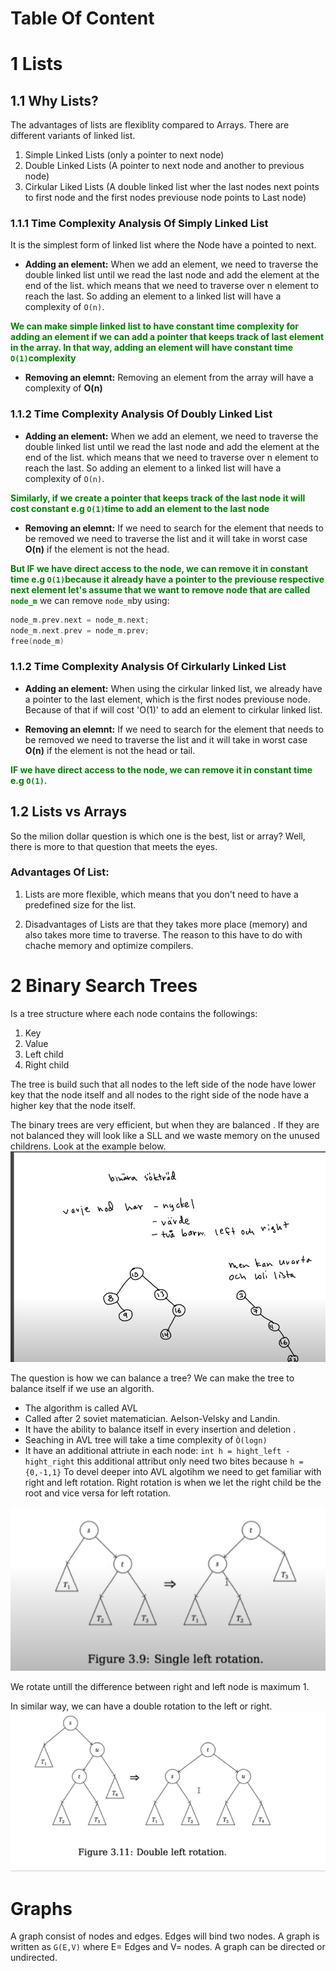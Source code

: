 # Table Of Content 


# 1 Lists
## 1.1 Why Lists? 
The advantages of lists are flexiblity compared to Arrays. There are different variants of linked list. 

1. Simple Linked Lists (only a pointer to next node) 
2. Double Linked Lists (A pointer to next node and another to previous node)
3. Cirkular Liked Lists (A double linked list wher the last nodes next points to first node and the first nodes previouse node points to Last node)


### 1.1.1 Time Complexity Analysis Of Simply Linked List
It is the simplest form of linked list where the Node have a pointed to next. 

* **Adding an element:**
When we add an element, we need to traverse the double linked list until we read the last node and add the element at the end of the list. which means that we need to traverse over n element to reach the last. So adding an element to a linked list will have a complexity of `O(n)`.

<font color = green> **We can make simple linked list to have constant time complexity for adding an element if we can add a pointer that keeps track of last element in the array. In that way, adding an element will have constant time `O(1)`complexity** </font>

* **Removing an elemnt:** 
Removing an element from the array will have a complexity of **O(n)**

### 1.1.2 Time Complexity Analysis Of Doubly Linked List
* **Adding an element:**
When we add an element, we need to traverse the double linked list until we read the last node and add the element at the end of the list. which means that we need to traverse over n element to reach the last. So adding an element to a linked list will have a complexity of `O(n)`.

<font color = green> **Similarly, if we create a pointer that keeps track of the last node it will cost constant e.g `O(1)`time to add an element to the last node** </font>

* **Removing an elemnt:** 
If we need to search for the element that needs to be removed we need to traverse the list and it will take in worst case **O(n)** if the element is not the head.

<font color = green> **But IF we have direct access to the node, we can remove it in constant time e.g `O(1)`because it already have a pointer to the previouse respective next element let's assume that we want to remove node that are called `node_m`** </font>
we can remove `node_m`by using: 
```c
node_m.prev.next = node_m.next;
node_m.next.prev = node_m.prev;
free(node_m)
```

### 1.1.2 Time Complexity Analysis Of Cirkularly Linked List
* **Adding an element:**
When using the cirkular linked list, we already have a pointer to the last element, which is the first nodes previouse node. Because of that if will cost 'O(1)' to add an element to cirkular linked list.

* **Removing an elemnt:** 
If we need to search for the element that needs to be removed we need to traverse the list and it will take in worst case **O(n)** if the element is not the head or tail. 

<font color = green> **IF we have direct access to the node, we can remove it in constant time e.g `O(1)`.** </font>


## 1.2 Lists vs Arrays
So the milion dollar question is which one is the best, list or array? Well, there is more to that question that meets the eyes. 
### Advantages Of List: 
1. Lists are more flexible, which means that you don't need to have a predefined size for the list.

2. Disadvantages of Lists are that they takes more place (memory) and also takes more time to traverse. The reason to this have to do with chache memory and optimize compilers. 

# 2 Binary Search Trees 
Is a tree structure where each node contains the followings: 
1. Key
2. Value
3. Left child
4. Right child

The tree is build such that all nodes to the left side of the node have lower key that the node itself and all nodes to the right side of the node have a higher key that the node itself. 

The binary trees are very efficient, but when they are balanced . If they are not balanced they will look like a SLL and we waste memory on the unused childrens. Look at the example below.
![alt text](image.png)

The question is how we can balance a tree? We can make the tree to balance itself if we use an algorith. 

- The algorithm is called AVL 
- Called after 2 soviet matematician. Aelson-Velsky and Landin. 
- It have the ability to balance itself in every insertion and deletion . 
- Seaching in AVL tree will take a time complexity of `Ò(logn)`
- It have an additional attriute in each node: `int h = hight_left - hight_right` this additional attribut only need two bites because `h = {0,-1,1}` 
To devel deeper into AVL algotihm we need to get familiar with right and left rotation. Right rotation is when we let the right child be the root and vice versa for left rotation. 

![alt text](image-1.png)


We rotate untill the difference between right and left node is maximum 1. 

In similar way, we can have a double rotation to the left or right. 
![alt text](image-2.png)


# Graphs 

A graph consist of nodes and edges. Edges will bind two nodes. A graph is written as `G(E,V)`  where E= Edges and V= nodes. A graph can be directed or undirected.
